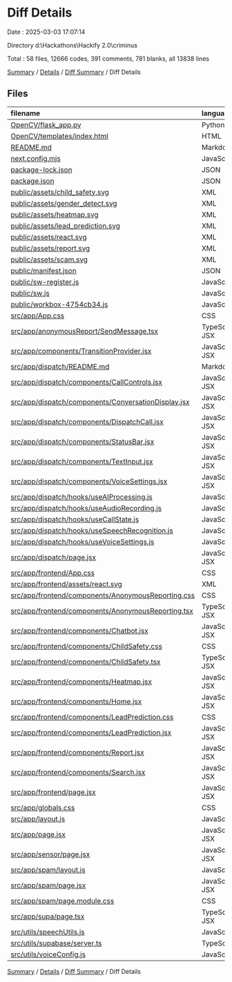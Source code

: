 # Diff Details

Date : 2025-03-03 17:07:14

Directory d:\\Hackathons\\Hackify 2.0\\criminus

Total : 58 files,  12666 codes, 391 comments, 781 blanks, all 13838 lines

[Summary](results.md) / [Details](details.md) / [Diff Summary](diff.md) / Diff Details

## Files
| filename | language | code | comment | blank | total |
| :--- | :--- | ---: | ---: | ---: | ---: |
| [OpenCV/flask\_app.py](/OpenCV/flask_app.py) | Python | 68 | 4 | 16 | 88 |
| [OpenCV/templates/index.html](/OpenCV/templates/index.html) | HTML | 234 | 3 | 46 | 283 |
| [README.md](/README.md) | Markdown | 13 | 0 | 3 | 16 |
| [next.config.mjs](/next.config.mjs) | JavaScript | 9 | 1 | 1 | 11 |
| [package-lock.json](/package-lock.json) | JSON | 6,241 | 0 | 0 | 6,241 |
| [package.json](/package.json) | JSON | 6 | 0 | 0 | 6 |
| [public/assets/child\_safety.svg](/public/assets/child_safety.svg) | XML | 9 | 0 | 1 | 10 |
| [public/assets/gender\_detect.svg](/public/assets/gender_detect.svg) | XML | 9 | 0 | 1 | 10 |
| [public/assets/heatmap.svg](/public/assets/heatmap.svg) | XML | 9 | 0 | 1 | 10 |
| [public/assets/lead\_prediction.svg](/public/assets/lead_prediction.svg) | XML | 9 | 3 | 2 | 14 |
| [public/assets/react.svg](/public/assets/react.svg) | XML | 1 | 0 | 0 | 1 |
| [public/assets/report.svg](/public/assets/report.svg) | XML | 9 | 0 | 1 | 10 |
| [public/assets/scam.svg](/public/assets/scam.svg) | XML | 10 | 0 | 1 | 11 |
| [public/manifest.json](/public/manifest.json) | JSON | 23 | 0 | 0 | 23 |
| [public/sw-register.js](/public/sw-register.js) | JavaScript | 11 | 0 | 0 | 11 |
| [public/sw.js](/public/sw.js) | JavaScript | 1 | 0 | 1 | 2 |
| [public/workbox-4754cb34.js](/public/workbox-4754cb34.js) | JavaScript | 1 | 0 | 1 | 2 |
| [src/app/App.css](/src/app/App.css) | CSS | 1,042 | 38 | 169 | 1,249 |
| [src/app/anonymousReport/SendMessage.tsx](/src/app/anonymousReport/SendMessage.tsx) | TypeScript JSX | 12 | 0 | 1 | 13 |
| [src/app/components/TransitionProvider.jsx](/src/app/components/TransitionProvider.jsx) | JavaScript JSX | 24 | 0 | 3 | 27 |
| [src/app/dispatch/README.md](/src/app/dispatch/README.md) | Markdown | -71 | 0 | -13 | -84 |
| [src/app/dispatch/components/CallControls.jsx](/src/app/dispatch/components/CallControls.jsx) | JavaScript JSX | 72 | 5 | 5 | 82 |
| [src/app/dispatch/components/ConversationDisplay.jsx](/src/app/dispatch/components/ConversationDisplay.jsx) | JavaScript JSX | 159 | 8 | 11 | 178 |
| [src/app/dispatch/components/DispatchCall.jsx](/src/app/dispatch/components/DispatchCall.jsx) | JavaScript JSX | 211 | 25 | 28 | 264 |
| [src/app/dispatch/components/StatusBar.jsx](/src/app/dispatch/components/StatusBar.jsx) | JavaScript JSX | 48 | 3 | 1 | 52 |
| [src/app/dispatch/components/TextInput.jsx](/src/app/dispatch/components/TextInput.jsx) | JavaScript JSX | 51 | 3 | 5 | 59 |
| [src/app/dispatch/components/VoiceSettings.jsx](/src/app/dispatch/components/VoiceSettings.jsx) | JavaScript JSX | 125 | 8 | 7 | 140 |
| [src/app/dispatch/hooks/useAIProcessing.js](/src/app/dispatch/hooks/useAIProcessing.js) | JavaScript | 295 | 48 | 65 | 408 |
| [src/app/dispatch/hooks/useAudioRecording.js](/src/app/dispatch/hooks/useAudioRecording.js) | JavaScript | 124 | 11 | 27 | 162 |
| [src/app/dispatch/hooks/useCallState.js](/src/app/dispatch/hooks/useCallState.js) | JavaScript | 39 | 7 | 10 | 56 |
| [src/app/dispatch/hooks/useSpeechRecognition.js](/src/app/dispatch/hooks/useSpeechRecognition.js) | JavaScript | 91 | 7 | 18 | 116 |
| [src/app/dispatch/hooks/useVoiceSettings.js](/src/app/dispatch/hooks/useVoiceSettings.js) | JavaScript | 94 | 13 | 11 | 118 |
| [src/app/dispatch/page.jsx](/src/app/dispatch/page.jsx) | JavaScript JSX | 172 | 28 | 25 | 225 |
| [src/app/frontend/App.css](/src/app/frontend/App.css) | CSS | -1,040 | -38 | -169 | -1,247 |
| [src/app/frontend/assets/react.svg](/src/app/frontend/assets/react.svg) | XML | -1 | 0 | 0 | -1 |
| [src/app/frontend/components/AnonymousReporting.css](/src/app/frontend/components/AnonymousReporting.css) | CSS | 163 | 0 | 24 | 187 |
| [src/app/frontend/components/AnonymousReporting.tsx](/src/app/frontend/components/AnonymousReporting.tsx) | TypeScript JSX | 338 | 15 | 32 | 385 |
| [src/app/frontend/components/Chatbot.jsx](/src/app/frontend/components/Chatbot.jsx) | JavaScript JSX | 426 | 18 | 31 | 475 |
| [src/app/frontend/components/ChildSafety.css](/src/app/frontend/components/ChildSafety.css) | CSS | 196 | 5 | 33 | 234 |
| [src/app/frontend/components/ChildSafety.tsx](/src/app/frontend/components/ChildSafety.tsx) | TypeScript JSX | 146 | 10 | 15 | 171 |
| [src/app/frontend/components/Heatmap.jsx](/src/app/frontend/components/Heatmap.jsx) | JavaScript JSX | 303 | 8 | 15 | 326 |
| [src/app/frontend/components/Home.jsx](/src/app/frontend/components/Home.jsx) | JavaScript JSX | 251 | -1 | 7 | 257 |
| [src/app/frontend/components/LeadPrediction.css](/src/app/frontend/components/LeadPrediction.css) | CSS | 962 | 22 | 154 | 1,138 |
| [src/app/frontend/components/LeadPrediction.jsx](/src/app/frontend/components/LeadPrediction.jsx) | JavaScript JSX | 813 | 67 | 79 | 959 |
| [src/app/frontend/components/Report.jsx](/src/app/frontend/components/Report.jsx) | JavaScript JSX | -27 | 0 | -1 | -28 |
| [src/app/frontend/components/Search.jsx](/src/app/frontend/components/Search.jsx) | JavaScript JSX | 319 | 18 | 19 | 356 |
| [src/app/frontend/page.jsx](/src/app/frontend/page.jsx) | JavaScript JSX | -178 | -1 | -8 | -187 |
| [src/app/globals.css](/src/app/globals.css) | CSS | 38 | 7 | 6 | 51 |
| [src/app/layout.js](/src/app/layout.js) | JavaScript | 17 | 30 | 1 | 48 |
| [src/app/page.jsx](/src/app/page.jsx) | JavaScript JSX | 151 | 0 | 3 | 154 |
| [src/app/sensor/page.jsx](/src/app/sensor/page.jsx) | JavaScript JSX | 1 | 0 | 0 | 1 |
| [src/app/spam/layout.js](/src/app/spam/layout.js) | JavaScript | 18 | 0 | 1 | 19 |
| [src/app/spam/page.jsx](/src/app/spam/page.jsx) | JavaScript JSX | 160 | -8 | 7 | 159 |
| [src/app/spam/page.module.css](/src/app/spam/page.module.css) | CSS | 394 | 5 | 70 | 469 |
| [src/app/supa/page.tsx](/src/app/supa/page.tsx) | TypeScript JSX | -3 | 1 | -1 | -3 |
| [src/utils/speechUtils.js](/src/utils/speechUtils.js) | JavaScript | 44 | 17 | 12 | 73 |
| [src/utils/supabase/server.ts](/src/utils/supabase/server.ts) | TypeScript | -1 | 0 | 0 | -1 |
| [src/utils/voiceConfig.js](/src/utils/voiceConfig.js) | JavaScript | 25 | 1 | 3 | 29 |

[Summary](results.md) / [Details](details.md) / [Diff Summary](diff.md) / Diff Details